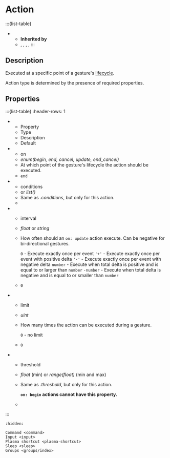 # Action
:::{list-table}
* - **Inherited by**
  - [](/actions/groups/index), [](/actions/command), [](/actions/input), [](/actions/sleep), [](/actions/plasma-shortcut)
:::

## Description
Executed at a specific point of a gesture's [lifecycle](<project:/gestures/index.md#lifecycle>).

Action type is determined by the presence of required properties.

## Properties
:::{list-table}
:header-rows: 1

* - Property
  - Type
  - Description
  - Default

* - on
  - *enum(begin, end, cancel, update, end_cancel)*
  - At which point of the gesture's lifecycle the action should be executed.
  - ``end``

* - conditions
  - *[](/conditions/index)* or *list([](/conditions/index))*
  - Same as *[](/gestures/index).conditions*, but only for this action.
  -

* - interval
  - *float* or *string*
  - How often should an ``on: update`` action execute. Can be negative for bi-directional gestures.

    ``0`` - Execute exactly once per event
    ``'+'`` - Execute exactly once per event with positive delta
    ``'-'`` - Execute exactly once per event with negative delta
    ``number`` - Execute when total delta is positive and is equal to or larger than ``number``
    ``-number`` - Execute when total delta is negative and is equal to or smaller than ``number``
  - ``0``

* - limit
  - *uint*
  - How many times the action can be executed during a gesture.

    ``0`` - no limit
  - ``0``

* - threshold
  - *float* (min) or *range(float)* (min and max)
  - Same as *[](/gestures/index).threshold*, but only for this action.

    **``on: begin`` actions cannot have this property.**
  -
:::

```{toctree}
:hidden:

Command <command>
Input <input>
Plasma shortcut <plasma-shortcut>
Sleep <sleep>
Groups <groups/index>
```
